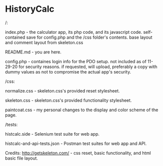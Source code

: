 # HistoryCalc


/:

index.php - the calculator app, its php code, and its javascript code. self-contained save for config.php and the /css folder's contents. base layout and comment layout from skeleton.css

README.md - you are here.

config.php - containes login info for the PDO setup. not included as of 11-29-20 for security reasons. if requested, will upload, preferably a copy with dummy values as not to compromise the actual app's security.


/css:

normalize.css - skeleton.css's provided reset stylesheet.

skeleton.css - skeleton.css's provided functionality stylesheet.

paintcoat.css - my personal changes to the display and color scheme of the page.


/tests:

histcalc.side - Selenium test suite for web app.

histcalc-and-api-tests.json - Postman test suites for web app and API.


Credits:
http://getskeleton.com/ - css reset, basic functionality, and html basic file layout.
